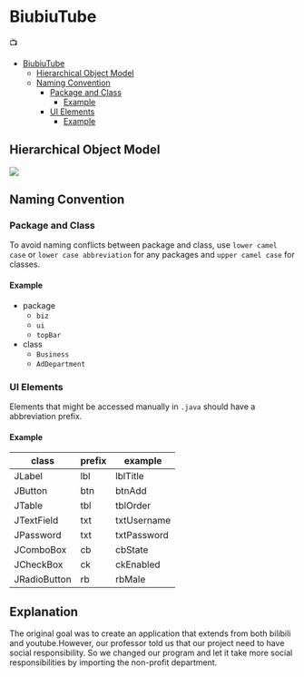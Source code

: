 # BiubiuTube
:tv:
- [BiubiuTube](#biubiutube)
    - [Hierarchical Object Model](#hierarchical-object-model)
    - [Naming Convention](#naming-convention)
        - [Package and Class](#package-and-class)
            - [Example](#example)
        - [UI Elements](#ui-elements)
            - [Example](#example)

## Hierarchical Object Model
![](https://bytebucket.org/zhongjiehe/aed_assignments/raw/33ebf8b7559e97c8d22b5bcf46cffa65aaa9e632/FinalProject/Documents/Hierarchical%20Object%20Model.png?token=748c1f09976231be1fdd67fa5a7c5fa6eaa7cd74)

## Naming Convention
### Package and Class
To avoid naming conflicts between package and class, use `lower camel case` or `lower case abbreviation` for any packages and `upper camel case` for classes.  
#### Example
- package
    - `biz`
    - `ui`
    - `topBar`
- class
    - `Business`
    - `AdDepartment`

### UI Elements
Elements that might be accessed manually in `.java` should have a abbreviation prefix.

#### Example
| class        | prefix | example     |
|--------------|--------|-------------|
| JLabel       | lbl    | lblTitle    |
| JButton      | btn    | btnAdd      |
| JTable       | tbl    | tblOrder    |
| JTextField   | txt    | txtUsername |
| JPassword    | txt    | txtPassword |
| JComboBox    | cb     | cbState     |
| JCheckBox    | ck     | ckEnabled   |
| JRadioButton | rb     | rbMale      |

## Explanation
The original goal was to create an application that extends from both bilibili and youtube.However, our professor told us that our project need to have social responsibility. So we changed our program and let it take more social responsibilities by importing the non-profit department.
